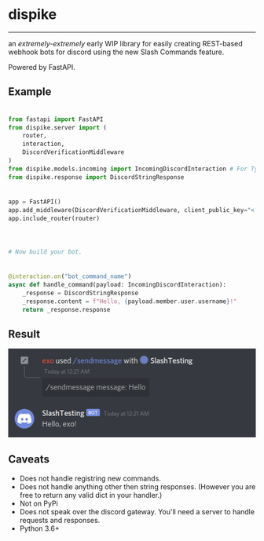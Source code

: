 # dispike

***
an *extremely-extremely* early WIP library for easily creating REST-based webhook bots for discord using the new Slash Commands feature. 

Powered by FastAPI.



## Example

```python

from fastapi import FastAPI
from dispike.server import (
    router,
    interaction,
    DiscordVerificationMiddleware
)
from dispike.models.incoming import IncomingDiscordInteraction # For Type Hinting
from dispike.response import DiscordStringResponse
 

app = FastAPI()
app.add_middleware(DiscordVerificationMiddleware, client_public_key="< Public Key >")
app.include_router(router)



# Now build your bot.


@interaction.on("bot_command_name")
async def handle_command(payload: IncomingDiscordInteraction):
    _response = DiscordStringResponse
    _response.content = f"Hello, {payload.member.user.username}!"
    return _response.response

```
## Result

<p >
  <a href="https://ms7m.me">
    <img
      alt="Website"
      src="./docs/images/demo.png"
    />
  </a>
</p>

## Caveats

- Does not handle registring new commands.
- Does not handle anything other then string responses. (However you are free to return any valid dict in your handler.)
- Not on PyPi
- Does not speak over the discord gateway. You'll need a server to handle requests and responses.
- Python 3.6+